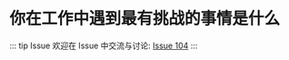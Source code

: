 # 你在工作中遇到最有挑战的事情是什么



::: tip Issue 
 欢迎在 Issue 中交流与讨论: [Issue 104](https://github.com/shfshanyue/Daily-Question/issues/104) 
:::



